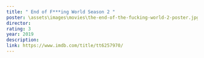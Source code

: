 ```yaml
---
title: " End of F***ing World Season 2 "
poster: \assets\images\movies\the-end-of-the-fucking-world-2-poster.jpg
director:
rating: 3
year: 2019
description:
link: https://www.imdb.com/title/tt6257970/
---
```


